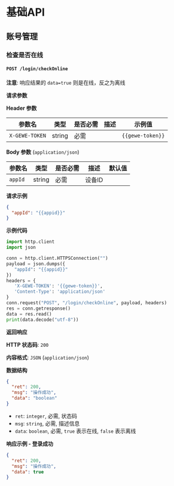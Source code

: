 # 基础API

## 账号管理

### 检查是否在线

#### `POST /login/checkOnline`

**注意**: 响应结果的 `data=true` 则是在线，反之为离线

**请求参数**

**Header 参数**

| 参数名         | 类型   | 是否必需 | 描述 | 示例值         |
| -------------- | ------ | -------- | ---- | ------------- |
| `X-GEWE-TOKEN` | string | 必需     |      | `{{gewe-token}}` |

**Body 参数** (`application/json`)

| 参数名    | 类型   | 是否必需 | 描述     | 默认值 |
| -------- | ------ | -------- | -------- | ---- |
| `appId`  | string | 必需     | 设备ID   |      |

**请求示例**

```json
{
  "appId": "{{appid}}"
}
```

**示例代码**

```python
import http.client
import json

conn = http.client.HTTPSConnection("")
payload = json.dumps({
   "appId": "{{appid}}"
})
headers = {
   'X-GEWE-TOKEN': '{{gewe-token}}',
   'Content-Type': 'application/json'
}
conn.request("POST", "/login/checkOnline", payload, headers)
res = conn.getresponse()
data = res.read()
print(data.decode("utf-8"))
```

**返回响应**

**HTTP 状态码**: `200`

**内容格式**: `JSON` (`application/json`)

**数据结构**

```json
{
  "ret": 200,
  "msg": "操作成功",
  "data": "boolean"
}
```

* `ret`: `integer`, 必需, 状态码
* `msg`: `string`, 必需, 描述信息
* `data`: `boolean`, 必需,  `true` 表示在线, `false` 表示离线

**响应示例 - 登录成功**

```json
{
  "ret": 200,
  "msg": "操作成功",
  "data": true
}
```
